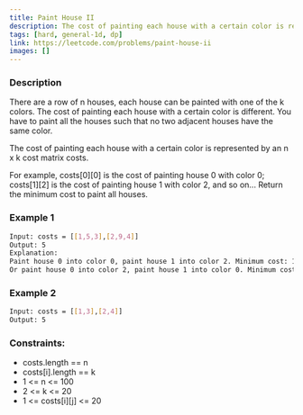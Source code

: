 ```yaml
---
title: Paint House II
description: The cost of painting each house with a certain color is represented by an n x k cost matrix costs.
tags: [hard, general-1d, dp]
link: https://leetcode.com/problems/paint-house-ii
images: []
---
```


### Description

There are a row of n houses, each house can be painted with one of the k colors. The cost of painting each house with a certain color is different. You have to paint all the houses such that no two adjacent houses have the same color.

The cost of painting each house with a certain color is represented by an n x k cost matrix costs.

For example, costs[0][0] is the cost of painting house 0 with color 0; costs[1][2] is the cost of painting house 1 with color 2, and so on...
Return the minimum cost to paint all houses.

 

### Example 1

```bash
Input: costs = [[1,5,3],[2,9,4]]
Output: 5
Explanation:
Paint house 0 into color 0, paint house 1 into color 2. Minimum cost: 1 + 4 = 5; 
Or paint house 0 into color 2, paint house 1 into color 0. Minimum cost: 3 + 2 = 5.
```

### Example 2

```bash
Input: costs = [[1,3],[2,4]]
Output: 5
```

### Constraints:

- costs.length == n
- costs[i].length == k
- 1 <= n <= 100
- 2 <= k <= 20
- 1 <= costs[i][j] <= 20